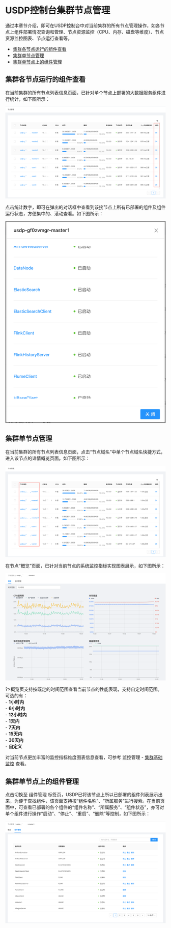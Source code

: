 # USDP控制台集群节点管理

通过本章节介绍，即可在USDP控制台中对当前集群的所有节点管理操作，如各节点上组件部署情况查询和管理、节点资源监控（CPU、内存、磁盘等维度）、节点资源监控图表、节点运行查看等。

- [集群各节点运行的组件查看](/USDP/operate/node/usdp_node?id=集群各节点运行的组件查看)
- [集群单节点管理](/USDP/operate/node/usdp_node?id=集群单节点管理)
- [集群单节点上的组件管理](/USDP/operate/node/usdp_node?id=集群单节点上的组件管理)

## 集群各节点运行的组件查看

在当前集群的所有节点列表信息页面，已针对单个节点上部署的大数据服务组件进行统计，如下图所示：

![usdp_console_node_ component_count](../../images/operate/node/usdp_node/usdp_console_node_component_count.png)

点击统计数字，即可在弹出的对话框中查看到该接节点上所有已部署的组件及组件运行状态，方便集中的、滚动查看。如下图所示：

![usdp_console_node_ component_show](../../images/operate/node/usdp_node/usdp_console_node_component_show.png)

## 集群单节点管理

在当前集群的所有节点列表信息页面，点击“节点域名”中单个节点域名快捷方式，进入该节点的详情概览页面。如下图所示：

![usdp_console_node_single_entrance](../../images/operate/node/usdp_node/usdp_console_node_single_entrance.png)

在节点“概览”页面，已针对当前节点的系统监控指标实现图表展示，如下图所示：

![usdp_console_node_single_details](../../images/operate/node/usdp_node/usdp_console_node_single_details.png)

?>概览页支持按既定的时间范围查看当前节点的性能表现，支持自定时间范围。</br>可选的有：</br>- **1小时内**</br>- **6小时内**</br>- **12小时内**</br>- **1天内**</br>- **7天内**</br>- **15天内**</br>- **30天内**</br>- **自定义**

对当前节点更加丰富的监控指标维度图表信息查看，可参考 监控管理 - [集群基础监控](/USDP/operate/monitor/README?id=集群基础监控) 查看。

## 集群单节点上的组件管理

点击切换至 <kbd>组件管理</kbd> 标签页，USDP已将该节点上所以已部署的组件列表展示出来，为便于查找组件，该页面支持按“组件名称”、“所属服务”进行搜索。在当前页面中，可查看已部署的各个组件的“组件名称”、“所属服务”、“组件状态”，亦可对单个组件进行操作“启动”、“停止”、“重启”、“删除”等控制，如下图所示：

![usdp_console_node_component_management](../../images/operate/node/usdp_node/usdp_console_node_component_management.png)



